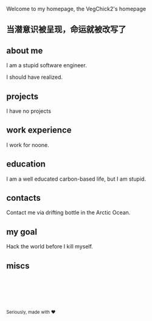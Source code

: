 Welcome to my homepage, the VegChick2's homepage
## 当潜意识被呈现，命运就被改写了
## about me

I am a stupid software engineer.

I should have realized.

## projects

I have no projects

## work experience

I work for noone.

## education

I am a well educated carbon-based life, but I am stupid.

## contacts

Contact me via drifting bottle in the Arctic Ocean.

## my goal

Hack the world before I kill myself.


## miscs





<br><br><br><br><br>
<sup>Seriously, made with ♥</sup>
